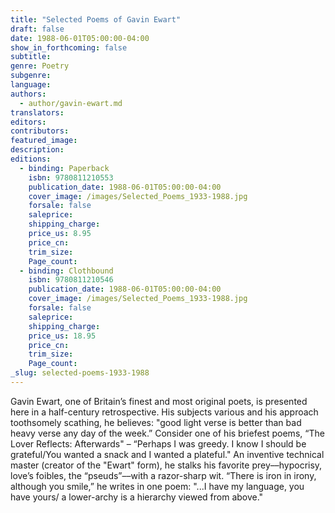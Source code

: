 ```yaml
---
title: "Selected Poems of Gavin Ewart"
draft: false
date: 1988-06-01T05:00:00-04:00
show_in_forthcoming: false
subtitle:
genre: Poetry
subgenre:
language:
authors:
  - author/gavin-ewart.md
translators:
editors:
contributors:
featured_image:
description:
editions:
  - binding: Paperback
    isbn: 9780811210553
    publication_date: 1988-06-01T05:00:00-04:00
    cover_image: /images/Selected_Poems_1933-1988.jpg
    forsale: false
    saleprice:
    shipping_charge:
    price_us: 8.95
    price_cn:
    trim_size:
    Page_count:
  - binding: Clothbound
    isbn: 9780811210546
    publication_date: 1988-06-01T05:00:00-04:00
    cover_image: /images/Selected_Poems_1933-1988.jpg
    forsale: false
    saleprice:
    shipping_charge:
    price_us: 18.95
    price_cn:
    trim_size:
    Page_count:
_slug: selected-poems-1933-1988
---
```


Gavin Ewart, one of Britain’s finest and most original poets, is presented here in a half-century retrospective. His subjects various and his approach toothsomely scathing, he believes: "good light verse is better than bad heavy verse any day of the week.” Consider one of his briefest poems, “The Lover Reflects: Afterwards" – “Perhaps I was greedy. I know I should be grateful/You wanted a snack and I wanted a plateful." An inventive technical master (creator of the "Ewart" form), he stalks his favorite prey––hypocrisy, love’s foibles, the “pseuds”––with a razor-sharp wit. “There is iron in irony, although you smile,” he writes in one poem: "...I have my language, you have yours/ a lower-archy is a hierarchy viewed from above."

